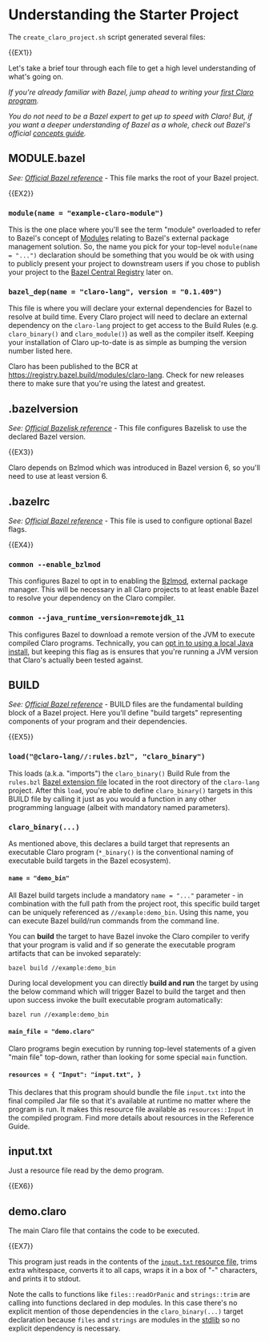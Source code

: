 # Understanding the Starter Project

The `create_claro_project.sh` script generated several files: 

{{EX1}}

Let's take a brief tour through each file to get a high level understanding of what's going on.

_If you're already familiar with Bazel, jump ahead to writing your 
[first Claro program](../first_program/first_program.md)._


<div class="warning">
<i>You do not need to be a Bazel expert to get up to speed with Claro! But, if you want a deeper understanding of Bazel as
a whole, check out Bazel's official 
<a href="https://bazel.build/concepts/build-ref" target="_blank">concepts guide</a>.</i>
</div>

## MODULE.bazel
_See: <a href="https://bazel.build/rules/lib/globals/module" target="_blank">Official Bazel reference</a>_ - This file 
marks the root of your Bazel project.

{{EX2}}

### `module(name = "example-claro-module")`

This is the one place where you'll see the term "module" overloaded to refer to Bazel's concept of 
<a href="https://bazel.build/external/module" target="_blank">Modules</a> relating to Bazel's external package 
management solution. So, the name you pick for your top-level `module(name = "...")` declaration should be something 
that you would be ok with using to publicly present your project to downstream users if you chose to publish your 
project to the <a href="https://registry.bazel.build/" target="_blank">Bazel Central Registry</a> later on.

### `bazel_dep(name = "claro-lang", version = "0.1.409")`

This file is where you will declare your external dependencies for Bazel to resolve at build time. Every Claro project 
will need to declare an external dependency on the `claro-lang` project to get access to the Build Rules (e.g. 
`claro_binary()` and `claro_module()`) as well as the compiler itself. Keeping your installation of Claro up-to-date is
as simple as bumping the version number listed here.

Claro has been published to the BCR at
<a href="https://registry.bazel.build/modules/claro-lang" target="_blank">https://registry.bazel.build/modules/claro-lang</a>.
Check for new releases there to make sure that you're using the latest and greatest.

## .bazelversion
_See: <a href="https://github.com/bazelbuild/bazelisk?tab=readme-ov-file#how-does-bazelisk-know-which-bazel-version-to-run" target="_blank">
Official Bazelisk reference</a>_ - This file configures Bazelisk to use the declared Bazel version.

{{EX3}}

Claro depends on Bzlmod which was introduced in Bazel version 6, so you'll need to use at least version 6.

## .bazelrc

_See: <a href="https://bazel.build/run/bazelrc" target="_blank">Official Bazel reference</a>_ - This file is used to 
configure optional Bazel flags.

{{EX4}}

### `common --enable_bzlmod`

This configures Bazel to opt in to enabling the
<a href="https://bazel.build/external/overview#bzlmod" target="_blank">Bzlmod</a>, external package manager. This will 
be necessary in all Claro projects to at least enable Bazel to resolve your dependency on the Claro compiler. 

### `common --java_runtime_version=remotejdk_11`

This configures Bazel to download a remote version of the JVM to execute compiled Claro programs. Technically, you can
<a href="https://bazel.build/docs/bazel-and-java#compile-using-jdk" target="_blank">opt in to using a local Java install</a>,
but keeping this flag as is ensures that you're running a JVM version that Claro's actually been tested against.

## BUILD

_See: <a href="https://bazel.build/build/style-guide" target="_blank">Official Bazel reference</a>_ - BUILD files are
the fundamental building block of a Bazel project. Here you'll define "build targets" representing components of your
program and their dependencies.

{{EX5}}

### `load("@claro-lang//:rules.bzl", "claro_binary")`

This loads (a.k.a. "imports") the `claro_binary()` Build Rule from the `rules.bzl` 
<a href="https://bazel.build/extending/concepts" target="_blank">Bazel extension file</a> located in the root directory
of the `claro-lang` project. After this `load`, you're able to define `claro_binary()` targets in this BUILD file by
calling it just as you would a function in any other programming language (albeit with mandatory named parameters).

### `claro_binary(...)`

As mentioned above, this declares a build target that represents an executable Claro program (`*_binary()` is the
conventional naming of executable build targets in the Bazel ecosystem). 

#### `name = "demo_bin"`

All Bazel build targets include a mandatory `name = "..."` parameter - in combination with the full path from the 
project root, this specific build target can be uniquely referenced as `//example:demo_bin`. Using this name, you can
execute Bazel build/run commands from the command line. 

You can **build** the target to have Bazel invoke the Claro compiler to verify that your program is valid and if so 
generate the executable program artifacts that can be invoked separately:
```
bazel build //example:demo_bin
```

During local development you can directly **build and run** the target by using the below command which will trigger
Bazel to build the target and then upon success invoke the built executable program automatically: 
```
bazel run //example:demo_bin
```

#### `main_file = "demo.claro"`

Claro programs begin execution by running top-level statements of a given "main file" top-down, rather than looking for
some special `main` function.

#### `resources = { "Input": "input.txt", }`

This declares that this program should bundle the file `input.txt` into the final compiled Jar file so that it's 
available at runtime no matter where the program is run. It makes this resource file available as `resources::Input` in
the compiled program. Find more details about resources in the Reference Guide.

## input.txt

Just a resource file read by the demo program.

{{EX6}}

## demo.claro

The main Claro file that contains the code to be executed. 

{{EX7}}

This program just reads in the contents of the [`input.txt` resource file](#resources---input-inputtxt-), trims extra
whitespace, converts it to all caps, wraps it in a box of "-" characters, and prints it to stdout. 

Note the calls to functions like `files::readOrPanic` and `strings::trim` are calling into functions declared in dep
modules. In this case there's no explicit mention of those dependencies in the `claro_binary(...)` target declaration
because `files` and `strings` are modules in the 
<a href="https://github.com/JasonSteving99/claro-lang/tree/main/stdlib" target="_blank">stdlib</a> so no explicit 
dependency is necessary.
